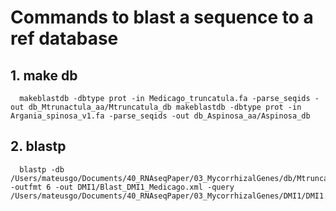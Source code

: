 # Commands to blast a sequence to a ref database

## 1. make db

      makeblastdb -dbtype prot -in Medicago_truncatula.fa -parse_seqids -out db_Mtrunactula_aa/Mtruncatula_db makeblastdb -dbtype prot -in Argania_spinosa_v1.fa -parse_seqids -out db_Aspinosa_aa/Aspinosa_db      


## 2.  blastp
      
      blastp -db /Users/mateusgo/Documents/40_RNAseqPaper/03_MycorrhizalGenes/db/Mtruncatula_db -outfmt 6 -out DMI1/Blast_DMI1_Medicago.xml -query /Users/mateusgo/Documents/40_RNAseqPaper/03_MycorrhizalGenes/DMI1/DMI1.fa 
